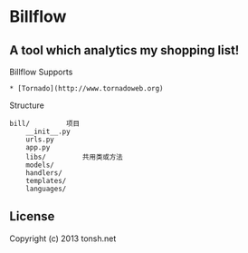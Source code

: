 # Billflow

## A tool which analytics my shopping list!

Billflow Supports

    * [Tornado](http://www.tornadoweb.org)

Structure

    bill/         项目
        __init__.py
        urls.py
        app.py
        libs/         共用类或方法
        models/
        handlers/
        templates/
        languages/

## License

Copyright (c) 2013 tonsh.net
